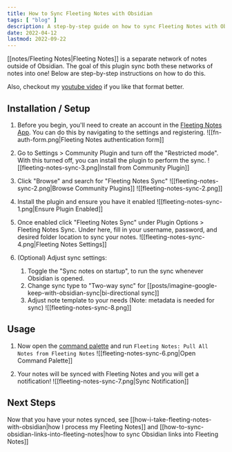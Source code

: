 ```yaml
---
title: How to Sync Fleeting Notes with Obsidian
tags: [ "blog" ]
description: A step-by-step guide on how to sync Fleeting Notes with Obsidian
date: 2022-04-12
lastmod: 2022-09-22
---
```

[[notes/Fleeting Notes|Fleeting Notes]] is a separate network of notes outside of Obsidian. The goal of this plugin sync both these networks of notes into one! Below are step-by-step instructions on how to do this.

Also, checkout my [youtube video](https://youtu.be/G7IqdYC5WGA) if you like that format better.

## Installation / Setup
1. Before you begin, you'll need to create an account in the [Fleeting Notes App](https://fleetingnotes.app/). You can do this by navigating to the settings and registering.
![[fn-auth-form.png|Fleeting Notes authentication form]]
2. Go to Settings > Community Plugin and turn off the "Restricted mode". With this turned off, you can install the plugin to perform the sync.
![[fleeting-notes-sync-3.png|Install from Community Plugin]]

3. Click "Browse" and search for "Fleeting Notes Sync"
![[fleeting-notes-sync-2.png|Browse Community Plugins]]
![[fleeting-notes-sync-2.png]]

4. Install the plugin and ensure you have it enabled
![[fleeting-notes-sync-1.png|Ensure Plugin Enabled]]
5. Once enabled click "Fleeting Notes Sync" under Plugin Options > Fleeting Notes Sync. Under here, fill in your username, password, and desired folder location to sync your notes. 
![[fleeting-notes-sync-4.png|Fleeting Notes Settings]]
6. (Optional) Adjust sync settings:
	1. Toggle the "Sync notes on startup", to run the sync whenever Obsidian is opened.
	2. Change sync type to "Two-way sync" for [[posts/imagine-google-keep-with-obsidian-sync|bi-directional sync]]
	3. Adjust note template to your needs (Note: metadata is needed for sync)
![[fleeting-notes-sync-8.png]]

## Usage
1.  Now open the [command palette](https://help.obsidian.md/Plugins/Command+palette) and run `Fleeting Notes: Pull All Notes from Fleeting Notes`
![[fleeting-notes-sync-6.png|Open Command Palette]]

2. Your notes will be synced with Fleeting Notes and you will get a notification!
![[fleeting-notes-sync-7.png|Sync Notification]]
## Next Steps
Now that you have your notes synced, see [[how-i-take-fleeting-notes-with-obsidian|how I process my Fleeting Notes]] and [[how-to-sync-obsidian-links-into-fleeting-notes|how to sync Obsidian links into Fleeting Notes]]